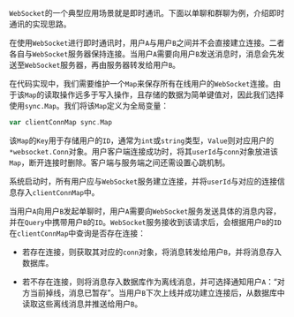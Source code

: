 `WebSocket`的一个典型应用场景就是即时通讯。下面以单聊和群聊为例，介绍即时通讯的实现思路。

在使用`WebSocket`进行即时通讯时，用户`A`与用户`B`之间并不会直接建立连接。二者各自与`WebSocket`服务器保持连接。当用户`A`需要向用户`B`发送消息时，消息会先发送至`WebSocket`服务器，再由服务器转发给用户`B`。

在代码实现中，我们需要维护一个`Map`来保存所有在线用户的`WebSocket`连接。由于该`Map`的读取操作远多于写入操作，且存储的数据为简单键值对，因此我们选择使用`sync.Map`。我们将该`Map`定义为全局变量：

```go
var clientConnMap sync.Map
```

该`Map`的`Key`用于存储用户的`ID`，通常为`int`或`string`类型，`Value`则对应用户的`*websocket.Conn`对象。用户客户端连接成功时，将其`userId`与`conn`对象放进该`Map`，断开连接时删除。客户端与服务端之间还需设置心跳机制。

系统启动时，所有用户应与`WebSocket`服务建立连接，并将`userId`与对应的连接信息存入`clientConnMap`中。

当用户`A`向用户`B`发起单聊时，用户`A`需要向`WebSocket`服务发送具体的消息内容，并在`Query`中携带用户`B`的`ID`。`WebSocket`服务接收到该请求后，会根据用户`B`的`ID`在`clientConnMap`中查询是否存在连接：

- 若存在连接，则获取其对应的`conn`对象，将消息转发给用户`B`，并将消息存入数据库。

- 若不存在连接，则将消息存入数据库作为离线消息，并可选择通知用户`A`：“对方当前掉线，消息已暂存”。当用户`B`下次上线并成功建立连接后，从数据库中读取这些离线消息并推送给用户`B`。
